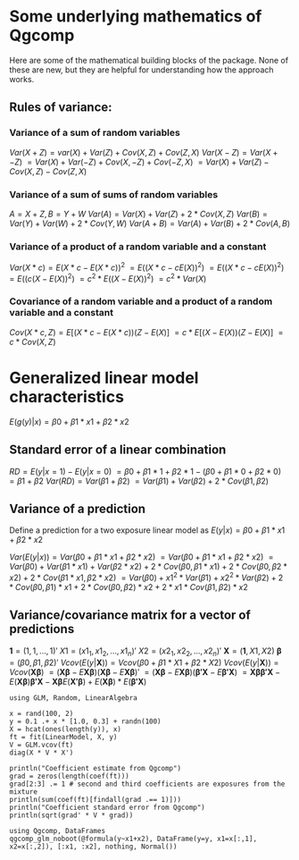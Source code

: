 # Some underlying mathematics of Qgcomp

Here are some of the mathematical building blocks of the package. None of these are new, but they are helpful for understanding how the approach works.

## Rules of variance:
### Variance of a sum of random variables
$Var(X + Z) = var(X) + Var(Z) + Cov(X,Z) + Cov(Z,X)$
$Var(X - Z) = Var(X + -Z)$
$= Var(X) + Var(-Z) + Cov(X,-Z) + Cov(-Z,X)$
$= Var(X) + Var(Z) - Cov(X,Z) - Cov(Z,X)$

### Variance of a sum of sums of random variables
$A=X+Z, B=Y+W$
$Var(A)= Var(X) + Var(Z) + 2*Cov(X,Z)$
$Var(B)= Var(Y) + Var(W) + 2*Cov(Y,W)$
$Var(A+B)= Var(A) + Var(B) + 2*Cov(A,B)$

### Variance of a product of a random variable and a constant
$Var(X*c) = E(X*c-E(X*c))^2$
$= E((X*c-cE(X))^2)$
$= E((X*c-cE(X))^2)$
$= E((c(X-E(X))^2)$
$= c^2 * E((X-E(X))^2)$
$= c^2 * Var(X)$

### Covariance of a random variable and a product of a random variable and a constant
$Cov(X*c, Z) = E[(X*c-E(X*c))(Z-E(X)]$
$= c*E[(X-E(X))(Z-E(X)]$
$= c * Cov(X, Z)$


# Generalized linear model characteristics

$E(g(y)|x) = β0 + β1*x1 + β2*x2$


## Standard error of a linear combination 

$RD = E(y|x=1) - E(y|x=0)$
$= β0 + β1*1 + β2*1 - (β0 + β1*0 + β2*0)$
$=β1 + β2$
$Var(RD) = Var(β1 + β2)$
$= Var(β1) + Var(β2) + 2*Cov(β1,β2)$


## Variance of a prediction
Define a prediction for a two exposure linear model as
$E(y|x) = β0 + β1*x1 + β2*x2$

$Var(E(y|x)) = Var(β0 + β1*x1 + β2*x2)$
$= Var(β0 + β1*x1 + β2*x2)$
$= Var(β0) + Var(β1*x1) + Var(β2*x2) + 2*Cov(β0,β1*x1) + 2*Cov(β0,β2*x2) + 2*Cov(β1*x1,β2*x2)$
$= Var(β0) + x1^2*Var(β1) + x2^2*Var(β2) + 2*Cov(β0,β1)*x1 + 2*Cov(β0,β2)*x2 + 2*x1*Cov(β1,β2)*x2$

## Variance/covariance matrix for a vector of predictions
$\mathbf{1} = (1, 1, ..., 1)'$
$X1 = (x1_1, x1_2, ..., x1_n)'$
$X2 = (x2_1, x2_2, ..., x2_n)'$
$\mathbf{X} = (\mathbf{1}, X1, X2)$
$\mathbf{β} = (β0, β1, β2)'$
$Vcov(E(y|\mathbf{X})) = Vcov(β0 + β1*X1 + β2*X2)$
$Vcov(E(y|\mathbf{X})) = Vcov(\mathbf{Xβ})$
$= (\mathbf{Xβ} - E\mathbf{Xβ})(\mathbf{Xβ} - E\mathbf{Xβ})'$
$= (\mathbf{Xβ} - E\mathbf{Xβ})(\mathbf{β'X} - E\mathbf{β'X})$
$= \mathbf{Xββ'X} - E(\mathbf{Xβ})\mathbf{β'X}  - \mathbf{Xβ}E(\mathbf{X'β}) + E(\mathbf{Xβ})*E(\mathbf{β'X})$






```@example math
using GLM, Random, LinearAlgebra

x = rand(100, 2)
y = 0.1 .+ x * [1.0, 0.3] + randn(100)
X = hcat(ones(length(y)), x)
ft = fit(LinearModel, X, y)
V = GLM.vcov(ft)
diag(X * V * X')

println("Coefficient estimate from Qgcomp")
grad = zeros(length(coef(ft)))
grad[2:3] .= 1 # second and third coefficients are exposures from the mixture
println(sum(coef(ft)[findall(grad .== 1)]))
println("Coefficient standard error from Qgcomp")
println(sqrt(grad' * V * grad))
```

```@example math
using Qgcomp, DataFrames
qgcomp_glm_noboot(@formula(y~x1+x2), DataFrame(y=y, x1=x[:,1], x2=x[:,2]), [:x1, :x2], nothing, Normal())

```

